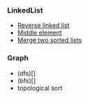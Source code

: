 ### LinkedList
- [Reverse linked list](https://repl.it/@xnull/ReverseLinkedList)
- [Middle element](https://repl.it/@xnull/LinkedListMiddle)
- [Merge two sorted lists](https://repl.it/@xnull/LinkedListMergeTwo)

### Graph
 - (dfs)[] 
 - (bfs)[]
 - topological sort

